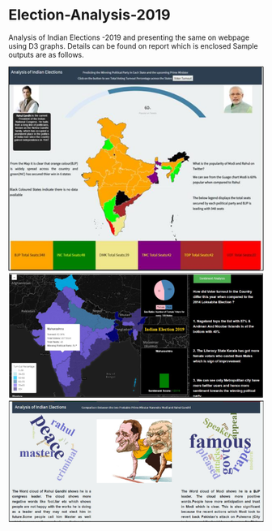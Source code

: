 # Election-Analysis-2019
Analysis of Indian Elections -2019 and presenting the same on webpage using D3 graphs. Details can be found on report which is enclosed
Sample outputs are as follows.

![html dark](https://github.com/Joshi-Karthik/Election-Analysis-2019/blob/master/election.png)
![html dark](https://github.com/Joshi-Karthik/Election-Analysis-2019/blob/master/india-map.png)
![html dark](https://github.com/Joshi-Karthik/Election-Analysis-2019/blob/master/worlcloud.png)



